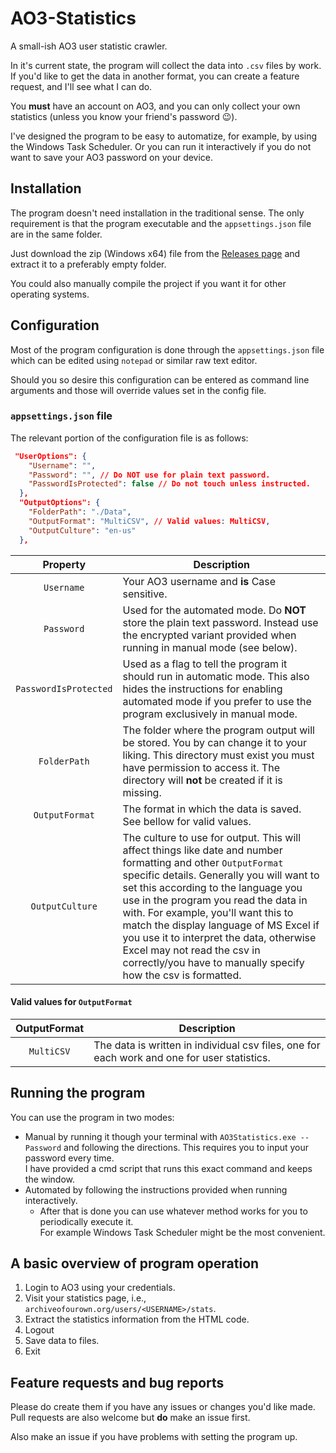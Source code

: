 # AO3-Statistics

A small-ish AO3 user statistic crawler.

In it's current state, the program will collect the data into `.csv` files by work. If you'd like to get the data in another format, you can create a feature request, and I'll see what I can do.

You **must** have an account on AO3, and you can only collect your own statistics (unless you know your friend's password :wink:).

I've designed the program to be easy to automatize, for example, by using the Windows Task Scheduler. Or you can run it interactively if you do not want to save your AO3 password on your device.

## Installation

The program doesn't need installation in the traditional sense. The only requirement is that the program executable and the `appsettings.json` file are in the same folder.

Just download the zip (Windows x64) file from the [Releases page](https://github.com/SpaceBeeGaming/AO3-Statistics/releases/latest) and extract it to a preferably empty folder.

You could also manually compile the project if you want it for other operating systems.

## Configuration

Most of the program configuration is done through the `appsettings.json` file which can be edited using `notepad` or similar raw text editor.

Should you so desire this configuration can be entered as command line arguments and those will override values set in the config file.

### `appsettings.json` file

The relevant portion of the configuration file is as follows:

```json
 "UserOptions": {
    "Username": "",
    "Password": "", // Do NOT use for plain text password. 
    "PasswordIsProtected": false // Do not touch unless instructed.
  },
  "OutputOptions": {
    "FolderPath": "./Data",
    "OutputFormat": "MultiCSV", // Valid values: MultiCSV,
    "OutputCulture": "en-us"
  },
```

Property | Description
:---: | ---
`Username` | Your AO3 username and **is** Case sensitive.
`Password` | Used for the automated mode. Do **NOT** store the plain text password. Instead use the encrypted variant provided when running in manual mode (see below).
`PasswordIsProtected` | Used as a flag to tell the program it should run in automatic mode. This also hides the instructions for enabling automated mode if you prefer to use the program exclusively in manual mode.
`FolderPath` | The folder where the program output will be stored. You by can change it to your liking. This directory must exist you must have permission to access it. The directory will **not** be created if it is missing.
`OutputFormat` | The format in which the data is saved. See bellow for valid values.
`OutputCulture`| The culture to use for output. This will affect things like date and number formatting and other `OutputFormat` specific details. Generally you will want to set this according to the language you use in the program you read the data in with. For example, you'll want this to match the display language of MS Excel if you use it to interpret the data, otherwise Excel may not read the csv in correctly/you have to manually specify how the csv is formatted.

#### Valid values for `OutputFormat`

OutputFormat | Description
:---: | ---
`MultiCSV` | The data is written in individual csv files, one for each work and one for user statistics.

## Running the program

You can use the program in two modes:

- Manual by running it though your terminal with `AO3Statistics.exe --Password` and following the directions. This requires you to input your password every time.  
  I have provided a cmd script that runs this exact command and keeps the window.
- Automated by following the instructions provided when running interactively.
  - After that is done you can use whatever method works for you to periodically execute it.  
    For example Windows Task Scheduler might be the most convenient.

## A basic overview of program operation

1. Login to AO3 using your credentials.
2. Visit your statistics page, i.e., `archiveofourown.org/users/<USERNAME>/stats`.
3. Extract the statistics information from the HTML code.
4. Logout
5. Save data to files.
6. Exit

## Feature requests and bug reports

Please do create them if you have any issues or changes you'd like made. Pull requests are also welcome but **do** make an issue first.

Also make an issue if you have problems with setting the program up.
